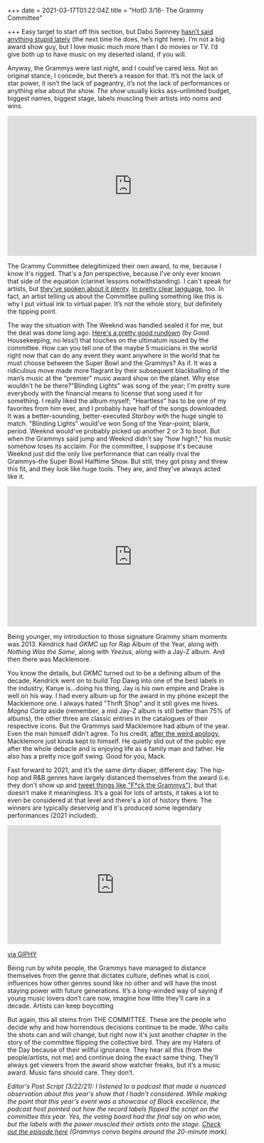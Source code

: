 +++
date = 2021-03-17T01:22:04Z
title = "HotD 3/16- The Grammy Committee"

+++
Easy target to start off this section, but Dabo Swinney [hasn’t said anything stupid lately](https://www.espn.com/video/clip/_/id/17552638) (the next time he does, he’s right here). I’m not a big award show guy, but I love music much more than I do movies or TV. I’d give both up to have music on my deserted island, if you will.

Anyway, the Grammys were last night, and I could’ve cared less. Not an original stance, I concede, but there’s a reason for that. It’s not the lack of star power, it isn’t the lack of pageantry, it’s not the lack of performances or anything else about _the show. The show_ usually kicks ass–unlimited budget, biggest names, biggest stage, labels muscling their artists into noms and wins.

<iframe width="560" height="315" src="https://www.youtube.com/embed/bEe2ohaO8BA?start=443" title="YouTube video player" frameborder="0" allow="accelerometer; autoplay; clipboard-write; encrypted-media; gyroscope; picture-in-picture" allowfullscreen></iframe>

The Grammy Committee delegitimized their own award, to me, because I know it's rigged. That's a _fan_ perspective, because I've only ever known that side of the equation (clarinet lessons notwithstanding). I can't speak for artists, but [they've spoken about it plenty](https://www.mensxp.com/culture/music/86511-grammys-under-fire-racism-zayn-bts-the-weeknd.html). [In pretty clear language](https://theundefeated.com/features/dj-jazzy-jeff-the-fresh-prince-and-a-grammy-boycott-that-set-the-tone-for-three-more-decades-of-rap-and-culture/), too. In fact, an artist telling us about the Committee pulling something like this is why I put virtual ink to virtual paper. It’s not the whole story, but definitely the tipping point.

The way the situation with The Weeknd was handled sealed it for me, but the deal was done long ago. [Here's a pretty good rundown](https://www.goodhousekeeping.com/life/entertainment/a35809227/why-is-weeknd-boycotting-grammys-2021-nomination-snub/) (by Good Housekeeping, no less!) that touches on the ultimatum issued by the committee. How can you tell one of the maybe 5 musicians in the world right now that can do any event they want anywhere in the world that he must choose between the Super Bowl and the Grammys? As if. It was a ridiculous move made more flagrant by their subsequent blackballing of the man’s music at the “premier” music award show on the planet. Why else wouldn't he be there?"Blinding Lights" was song of the year; I'm pretty sure everybody with the financial means to license that song used it for something. I really liked the album myself; "Heartless" has to be one of my favorites from him ever, and I probably have half of the songs downloaded. It was a better-sounding, better-executed _Starboy_ with the huge single to match. "Blinding Lights" would've won Song of the Year–point, blank, period. Weeknd would've probably picked up another 2 or 3 to boot. But when the Grammys said jump and Weeknd didn’t say “how high?,” his music somehow loses its acclaim. For the committee, I suppose it's because Weeknd just did the only live performance that can really rival the Grammys–the Super Bowl Halftime Show. But still, they got pissy and threw this fit, and they look like huge tools. They are, and they've always acted like it.

<iframe width="560" height="315" src="https://www.youtube.com/embed/1DpH-icPpl0" title="YouTube video player" frameborder="0" allow="accelerometer; autoplay; clipboard-write; encrypted-media; gyroscope; picture-in-picture" allowfullscreen></iframe>

Being younger, my introduction to those signature Grammy sham moments was 2013. Kendrick had _GKMC_ up for Rap Album of the Year, along with _Nothing Was the Same_, along with _Yeezus_, along with a Jay-Z album. And then there was Macklemore.

You know the details, but _GKMC_ turned out to be a defining album of the decade, Kendrick went on to build Top Dawg into one of the best labels in the industry, Kanye is...doing his thing, Jay is his own empire and Drake is well on his way. I had every album up for the award in my phone except the Macklemore one. I always hated "Thrift Shop" and it still gives me hives. _Magna Carta_ aside (remember, a mid Jay-Z album is still better than 75% of albums), the other three are classic entries in the catalogues of their respective icons. But the Grammys said Macklemore had album of the year. Even the man himself didn’t agree. To his credit, [after the weird apology](https://www.cbsnews.com/news/grammys-2014-macklemore-apologizes-to-kendrick-lamar-after-best-rap-album-win/), Macklemore just kinda kept to himself. He quietly slid out of the public eye after the whole debacle and is enjoying life as a family man and father. He also has a pretty nice golf swing. Good for you, Mack.

Fast forward to 2021, and it’s the same dirty diaper, different day. The hip-hop and R&B genres have largely distanced themselves from the award (i.e. they don't show up and [tweet things like "F*ck the Grammys"](https://www.vulture.com/2021/03/zayn-malik-tweets-f-the-grammys-clarifies-criticisms.html)), but that doesn’t make it meaningless. It’s a goal for lots of artists, it takes a lot to even be considered at that level and there's a lot of history there. The winners are typically deserving and it's produced some legendary performances (2021 included).

<iframe src="https://giphy.com/embed/E61W5osNXK0Xq8aY6h" width="480" height="267" frameBorder="0" class="giphy-embed" allowFullScreen></iframe><p><a href="https://giphy.com/gifs/recordingacademy-grammys-2021-E61W5osNXK0Xq8aY6h">via GIPHY</a></p>

Being run by white people, the Grammys have managed to distance themselves from the genre that dictates culture, defines what is cool, influences how other genres sound like no other and will have the most staying power with future generations. It’s a long-winded way of saying if young music lovers don’t care now, imagine how little they’ll care in a decade. Artists can keep boycotting

But again, this all stems from THE COMMITTEE. These are the people who decide why and how horrendous decisions continue to be made. Who calls the shots can and will change, but right now it's just another chapter in the story of the committee flipping the collective bird. They are my Haters of the Day because of their willful ignorance. They hear all this (from the people/artists, not me) and continue doing the exact same thing. They’ll always get viewers from the award show watcher freaks, but it’s a music award. Music fans should care. They don’t.

_Editor's Post Script (3/22/21): I listened to a podcast that made a nuanced observation about this year's show that I hadn't considered. While making the point that this year's event was a showcase of Black excellence, the podcast host pointed out how the record labels flipped the script on the committee this year. Yes, the voting board had the final say on who won, but the labels with the power muscled their artists onto the stage._ [_Check out the episode here_](https://soundcloud.com/joebuddenpodcast/episode-424-the-nine) _(Grammys convo begins around the 20-minute mark)._